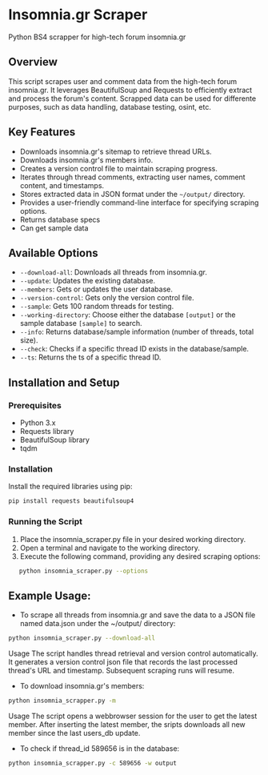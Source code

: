 # Insomnia.gr Scraper
Python BS4 scrapper for high-tech forum insomnia.gr

## Overview

This script scrapes user and comment data from the high-tech forum insomnia.gr. It leverages BeautifulSoup and Requests to efficiently extract and process the forum's content.
Scrapped data can be used for differente purposes, such as data handling, database testing, osint, etc.

## Key Features

* Downloads insomnia.gr's sitemap to retrieve thread URLs.
* Downloads insomnia.gr's members info.
* Creates a version control file to maintain scraping progress.
* Iterates through thread comments, extracting user names, comment content, and timestamps.
* Stores extracted data in JSON format under the `~/output/` directory.
* Provides a user-friendly command-line interface for specifying scraping options.
* Returns database specs
* Can get sample data

## Available Options

* `--download-all`: Downloads all threads from insomnia.gr.
* `--update`: Updates the existing database.
* `--members`: Gets or updates the user database.
* `--version-control`: Gets only the version control file.
* `--sample`: Gets 100 random threads for testing.
* `--working-directory`: Choose either the database `[output]` or the sample database `[sample]` to search.
* `--info`: Returns database/sample information (number of threads, total size).
* `--check`: Checks if a specific thread ID exists in the database/sample.
* `--ts`: Returns the ts of a specific thread ID.
  
## Installation and Setup

### Prerequisites

* Python 3.x
* Requests library
* BeautifulSoup library
* tqdm

### Installation

Install the required libraries using pip:
   ```bash
   pip install requests beautifulsoup4
   ```


### Running the Script

1. Place the insomnia_scraper.py file in your desired working directory.
2. Open a terminal and navigate to the working directory.
3. Execute the following command, providing any desired scraping options:
```bash
   python insomnia_scraper.py --options
```

## Example Usage:

* To scrape all threads from insomnia.gr and save the data to a JSON file named data.json under the ~/output/ directory:

```bash
python insomnia_scraper.py --download-all
```
Usage
The script handles thread retrieval and version control automatically. It generates a version control json file that records the last processed thread's URL and timestamp. Subsequent scraping runs will resume.


* To download insomnia.gr's members:
```bash
python insomnia_scrapper.py -m
```
Usage
The script opens a webbrowser session for the user to get the latest member. After inserting the latest member, the sripts downloads all new member since the last users_db update. 


* To check if thread_id 589656 is in the database:
```bash
python insomnia_scrapper.py -c 589656 -w output

```



